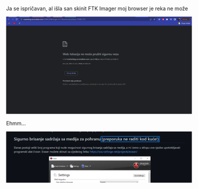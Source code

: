 Ja se ispričavan, al išla san skinit FTK Imager moj browser je reka ne može

![Browser reka ne može](assets/BrowserRekaNeMoze.png)

Ehmm...

![Welp](assets/Um.png)
